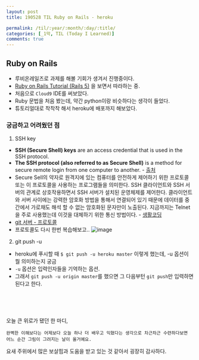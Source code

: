 ```yaml
---
layout: post
title: 190528 TIL Ruby on Rails - heroku

permalink: /til/:year/:month/:day/:title/
categories: [_1막, TIL (Today I Learned)]
comments: true
---
```


## **Ruby on Rails**

- 루비온레일즈로 과제를 해볼 기회가 생겨서 진행중이다.
- [Ruby on Rails Tutorial (Rails 5)](https://www.railstutorial.org/book/beginning) 을 보면서 따라하는 중. 
- 처음으로 `Cloud9` IDE를 써보았다. 
- Ruby 문법을 처음 봤는데, 약간 python이랑 비슷하다는 생각이 들었다.
- 튜토리얼대로 착착착 해서 heroku에 배포까지 해보았다. 

### **궁금하고 어려웠던 점**

1. SSH key
  - **SSH (Secure Shell) keys** are an access credential that is used in the SSH protocol. 
  - **The SSH protocol (also referred to as Secure Shell)** is a method for secure remote login from one computer to another. - [출처](https://www.ssh.com/ssh/protocol/)
  - Secure Sell의 약자로 원격지에 있는 컴퓨터를 안전하게 제어하기 위한 프로토콜 또는 이 프로토콜을 사용하는 프로그램들을 의미한다. SSH 클라이언트와 SSH 서버의 관계로 상호작용하면서 SSH 서버가 설치된 운영체제를 제어한다. 클라이언트와 서버 사이에는 강력한 암호화 방법을 통해서 연결되어 있기 때문에 데이터를 중간에서 가로채도 해석 할 수 없는 암호화된 문자만이 노출된다. 지금까지는 Telnet을 주로 사용했는데 이것을 대체하기 위한 통신 방법이다. - [생활코딩](https://opentutorials.org/module/432/3738)
  - [git 서버 - 프로토콜](https://git-scm.com/book/ko/v1/Git-%EC%84%9C%EB%B2%84-%ED%94%84%EB%A1%9C%ED%86%A0%EC%BD%9C)
  - 프로토콜도 다시 한번 복습해보고..
  ![image](https://user-images.githubusercontent.com/40848630/58470963-c9ea9580-817d-11e9-859e-f6a8885963d8.png)

2. git push -u
  - heroku에 푸시할 때 
    `$ git push -u heroku master` 이렇게 했는데, -u 옵션이 뭘 의미하는지 궁금
  - `-u` 옵션은 입력인자들을 기억하는 옵션. 
  - 그래서 `git push -u origin master`를 했으면 그 다음부턴 `git push`만 입력하면 된다고 한다.


<br/>
<br/>
<br/>

오늘 큰 위로가 됐던 한 마디, 
```
완벽한 이해보다는 어제보다 오늘 하나 더 배우고 익혔다는 생각으로 차근차근 수련하다보면 어느 순간 그림이 그려지는 날이 올거예요.
```

요새 주위에서 많은 보살핌과 도움을 받고 있는 것 같아서 굉장히 감사하다. 
